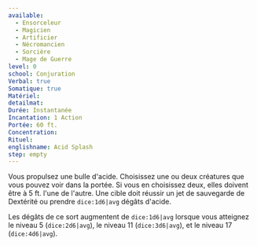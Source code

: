 ```yaml
---
available:
  - Ensorceleur
  - Magicien
  - Artificier
  - Nécromancien
  - Sorcière
  - Mage de Guerre
level: 0
school: Conjuration
Verbal: true
Somatique: true
Matériel:
detailmat:
Durée: Instantanée
Incantation: 1 Action
Portée: 60 ft.
Concentration:
Rituel:
englishname: Acid Splash
step: empty
---
```

Vous propulsez une bulle d'acide. Choisissez une ou deux créatures que vous pouvez voir dans la portée. Si vous en choisissez deux, elles doivent être à 5 ft. l'une de l'autre. Une cible doit réussir un jet de sauvegarde de Dextérité ou prendre `dice:1d6|avg` dégâts d'acide.

Les dégâts de ce sort augmentent de `dice:1d6|avg` lorsque vous atteignez le niveau 5 (`dice:2d6|avg`), le niveau 11 (`dice:3d6|avg`), et le niveau 17 (`dice:4d6|avg`). 

